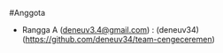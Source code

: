 #Anggota

- Rangga A (deneuv3.4@gmail.com) : (deneuv34) (https://github.com/deneuv34/team-cengeceremen)
